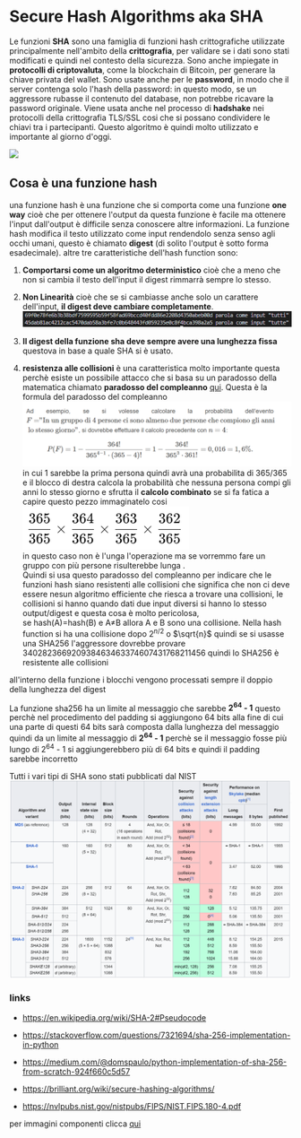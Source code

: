 # Secure Hash Algorithms aka SHA

Le funzioni **SHA** sono una famiglia di funzioni hash crittografiche utilizzate principalmente nell'ambito della **crittografia**, per validare se i dati sono stati modificati e quindi nel contesto della sicurezza. Sono anche impiegate in **protocolli di criptovaluta**, come la blockchain di Bitcoin, per generare la chiave privata del wallet. Sono usate anche per le **password**, in modo che il server contenga solo l'hash della password: in questo modo, se un aggressore rubasse il contenuto del database, non potrebbe ricavare la password originale.
Viene usata anche nel processo di **hadshake** nei protocolli della crittografia TLS/SSL cosi che si possano condividere le chiavi tra i partecipanti.
Questo algoritmo è quindi molto utilizzato e importante al giorno d'oggi.

![](https://www.simplilearn.com/ice9/free_resources_article_thumb/hashing1.PNG)

## Cosa è una funzione hash 
una funzione hash è una funzione che si comporta come una funzione **one way** cioè che per ottenere l'output da questa funzione è facile ma ottenere l'input dall'output è difficile senza conoscere altre informazioni.
La funzione hash modifica il testo utilizzato come input rendendolo senza senso agli occhi umani, questo è chiamato **digest** (di solito l'output è sotto forma esadecimale).
 altre tre caratteristiche dell'hash function sono:
  1. **Comportarsi come un algoritmo deterministico** cioè che a meno che non si cambia il testo dell'input il digest rimmarrà sempre lo stesso.
  2. **Non Linearità** cioè che se si cambiasse anche solo un carattere dell'input, **il digest deve cambiare completamente**.\
  ![](img/Screenshot%202024-07-17%20151940.png)

  3. **Il digest della funzione sha deve sempre avere una lunghezza fissa** questova in  base a quale SHA si è usato.
  4. **resistenza alle collisioni** è una caratteristica molto importante questa perchè esiste un possibile attacco che si basa su un paradosso della matematica chiamato **paradosso del compleanno** [qui](https://it.wikipedia.org/wiki/Paradosso_del_compleanno).
  Questa è la formula del paradosso del compleanno
 ![](img/Screenshot%202024-07-11%20155229.png) 
 in cui 1 sarebbe la prima persona quindi avrà una probabilita di 365/365 e il blocco di destra calcola la probabilità che nessuna persona compi gli anni lo stesso giorno e sfrutta il **calcolo combinato** se si fa fatica a capire questo pezzo immaginatelo cosi\
 ![](img/Screenshot%202024-07-11%20161235.png) \
 in questo caso non è l'unga l'operazione ma se vorremmo fare un gruppo con più persone risulterebbe lunga . \
Quindi si usa questo paradosso del compleanno per indicare che le funzioni hash siano resistenti alle collisioni che significa che non ci deve essere nesun algoritmo efficiente che riesca a trovare una collisioni, le collisioni si hanno quando dati due input diversi si hanno lo stesso output/digest e questa cosa è molto pericolosa, \
se hash(A)=hash(B) e A≠B allora A e B sono una collisione. Nella hash function si ha una collisione dopo  $2^{n/2}$ o  $\sqrt{n}$  quindi se si usasse una SHA256 l'aggressore dovrebbe provare 340282366920938463463374607431768211456 quindi lo SHA256 è resistente alle collisioni


  all'interno della funzione i blocchi vengono processati sempre il doppio della lunghezza del digest 

La funzione sha256 ha un limite al messaggio che sarebbe **2<sup>64</sup> - 1** questo perchè nel procedimento del padding si aggiungono 64 bits alla fine di cui una parte di questi 64 bits sarà composta dalla lunghezza del messaggio quindi da un limite al messaggio di  **2<sup>64</sup> - 1** perchè se il messaggio fosse più lungo di 2<sup>64</sup> - 1 si aggiungerebbero più di 64 bits e quindi il padding sarebbe incorretto

Tutti i vari tipi di SHA sono stati pubblicati dal NIST \
![](img/Screenshot%202024-07-17%20145534.png)


### links 

- https://en.wikipedia.org/wiki/SHA-2#Pseudocode

- https://stackoverflow.com/questions/7321694/sha-256-implementation-in-python

- https://medium.com/@domspaulo/python-implementation-of-sha-256-from-scratch-924f660c5d57

- https://brilliant.org/wiki/secure-hashing-algorithms/

- https://nvlpubs.nist.gov/nistpubs/FIPS/NIST.FIPS.180-4.pdf

per immagini componenti clicca [qui](img.md)